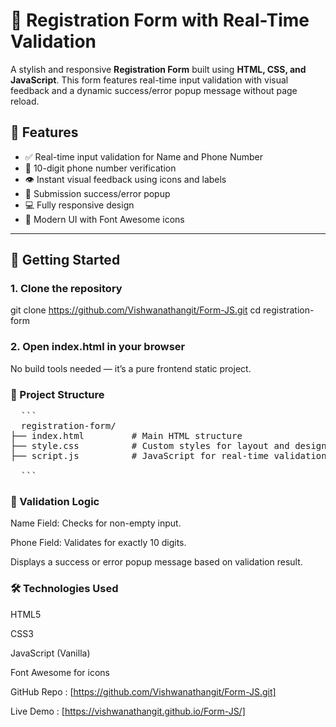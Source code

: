 # 📝 Registration Form with Real-Time Validation

A stylish and responsive **Registration Form** built using **HTML, CSS, and JavaScript**. This form features real-time input validation with visual feedback and a dynamic success/error popup message without page reload.

## 🌟 Features

- ✅ Real-time input validation for Name and Phone Number
- 📱 10-digit phone number verification
- 👁️ Instant visual feedback using icons and labels
- 🔔 Submission success/error popup
- 💻 Fully responsive design
- 🎨 Modern UI with Font Awesome icons

---

## 🚀 Getting Started

### 1. Clone the repository

git clone https://github.com/Vishwanathangit/Form-JS.git
cd registration-form

### 2. Open index.html in your browser
No build tools needed — it’s a pure frontend static project.

### 📁 Project Structure

<pre>
  ```
  registration-form/
├── index.html         # Main HTML structure
├── style.css          # Custom styles for layout and design
├── script.js          # JavaScript for real-time validation

  ```
</pre>

### 🔧 Validation Logic
Name Field: Checks for non-empty input.

Phone Field: Validates for exactly 10 digits.

Displays a success or error popup message based on validation result.

### 🛠️ Technologies Used
HTML5

CSS3

JavaScript (Vanilla)

Font Awesome for icons

GitHub Repo : [https://github.com/Vishwanathangit/Form-JS.git]

Live Demo : [https://vishwanathangit.github.io/Form-JS/]
